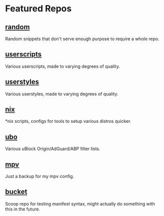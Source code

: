 # Featured Repos

## [random](https://github.com/chrislowles/random)
Random snippets that don't serve enough purpose to require a whole repo.

## [userscripts](https://github.com/chrislowles/userscripts)
Various userscripts, made to varying degrees of quality.

## [userstyles](https://github.com/chrislowles/userstyles)
Various userstyles, made to varying degrees of quality.

## [nix](https://github.com/chrislowles/nix)
*nix scripts, configs for tools to setup various distros quicker.

## [ubo](https://github.com/chrislowles/ubo)
Various uBlock Origin/AdGuard/ABP filter lists.

## [mpv](https://github.com/chrislowles/mpv)
Just a backup for my mpv config.

## [bucket](https://github.com/chrislowles/bucket)
Scoop repo for testing manifest syntax, might actually do something with this in the future.